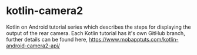 # kotlin-camera2
Kotlin on Android tutorial series which describes the steps for displaying the output of the rear camera.
Each Kotlin tutorial has it's own GitHub branch, further details can be found here, https://www.mobapptuts.com/kotlin-android-camera2-api/
